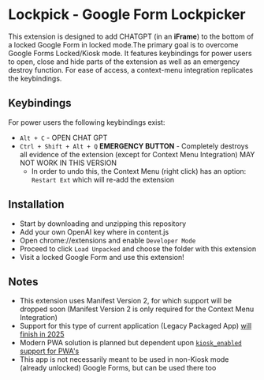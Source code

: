 # Lockpick - Google Form Lockpicker

This extension is designed to add CHATGPT (in an **iFrame**) to the bottom of a locked Google Form in locked mode.The primary goal is to overcome Google Forms Locked/Kiosk mode. It features keybindings for power users to open, close and hide parts of the extension as well as an emergency destroy function. For ease of access, a context-menu integration replicates the keybindings. 

## Keybindings
For power users the following keybindings exist:
- `Alt + C` - OPEN CHAT GPT 
- `Ctrl + Shift + Alt + Q` **EMERGENCY BUTTON** - Completely destroys all evidence of the extension (except for Context Menu Integration) MAY NOT WORK IN THIS VERSION
  - In order to undo this, the Context Menu (right click) has an option: `Restart Ext` which will re-add the extension
## Installation
- Start by downloading and unzipping this repository
- Add your own OpenAI key where in content.js
- Open chrome://extensions and enable `Developer Mode`
- Proceed to click `Load Unpacked` and choose the folder with this extension
- Visit a locked Google Form and use this extension!


## Notes
- This extension uses Manifest Version 2, for which support will be dropped soon (Manifest Version 2 is only required for the Context Menu Integration)
- Support for this type of current application (Legacy Packaged App) [will finish in 2025](https://blog.chromium.org/2021/10/extending-chrome-app-support-on-chrome.html)
- Modern PWA solution is planned but dependent upon [`kiosk_enabled`](https://developer.chrome.com/docs/apps/manifest/kiosk_enabled/) [support for PWA's](https://www.chromium.org/chrome-apps/)
- This app is not necessarily meant to be used in non-Kiosk mode (already unlocked) Google Forms, but can be used there too
